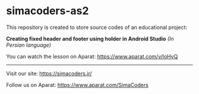 # simacoders-as2

This repository is created to store source codes of an educational project:

**Creating fixed header and footer using holder in Android Studio** *(In Persian language)*

You can watch the lesson on Aparat:
https://www.aparat.com/v/loHvQ

---
Visit our site:
https://simacoders.ir/

Follow us on Aparat:
https://www.aparat.com/SimaCoders
